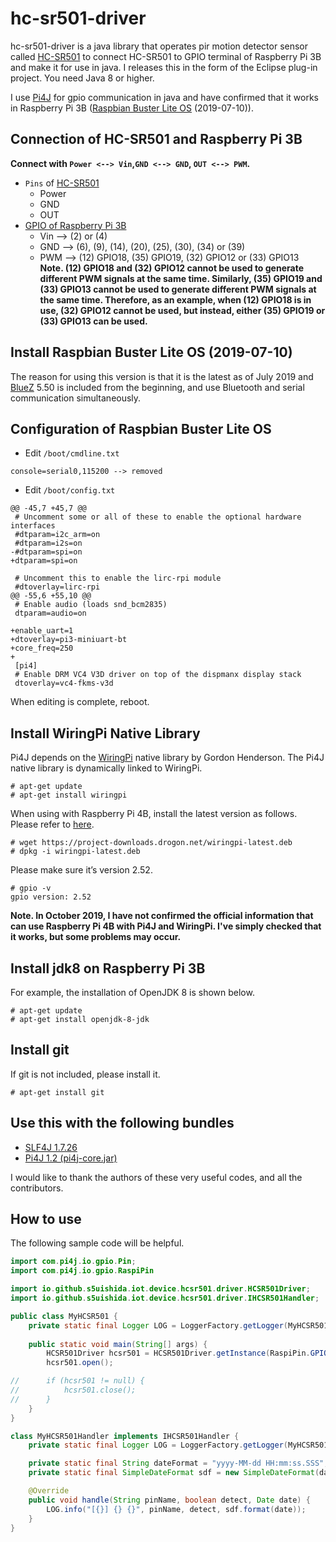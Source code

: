 # hc-sr501-driver
hc-sr501-driver is a java library that operates pir motion detector sensor called [HC-SR501](https://www.mpja.com/download/31227sc.pdf) to connect HC-SR501 to GPIO terminal of Raspberry Pi 3B and make it for use in java.
I releases this in the form of the Eclipse plug-in project.
You need Java 8 or higher.

I use [Pi4J](https://pi4j.com/)
for gpio communication in java and have confirmed that it works in Raspberry Pi 3B ([Raspbian Buster Lite OS](https://www.raspberrypi.org/downloads/raspbian/) (2019-07-10)).

## Connection of HC-SR501 and Raspberry Pi 3B
**Connect with `Power <--> Vin`,`GND <--> GND`, `OUT <--> PWM`.**
- `Pins` of [HC-SR501](https://www.mpja.com/download/31227sc.pdf)
  - Power
  - GND
  - OUT
- [GPIO of Raspberry Pi 3B](https://www.raspberrypi.org/documentation/usage/gpio/README.md)
  - Vin --> (2) or (4)
  - GND --> (6), (9), (14), (20), (25), (30), (34) or (39)
  - PWM --> (12) GPIO18, (35) GPIO19, (32) GPIO12 or (33) GPIO13  
  **Note. (12) GPIO18 and (32) GPIO12 cannot be used to generate different PWM signals at the same time.
Similarly, (35) GPIO19 and (33) GPIO13 cannot be used to generate different PWM signals at the same time.
Therefore, as an example, when (12) GPIO18 is in use, (32) GPIO12 cannot be used, but instead, either (35) GPIO19 or (33) GPIO13 can be used.**
  
## Install Raspbian Buster Lite OS (2019-07-10)
The reason for using this version is that it is the latest as of July 2019 and [BlueZ](http://www.bluez.org/) 5.50 is included from the beginning, and use Bluetooth and serial communication simultaneously.

## Configuration of Raspbian Buster Lite OS
- Edit `/boot/cmdline.txt`
```
console=serial0,115200 --> removed
```
- Edit `/boot/config.txt`
```
@@ -45,7 +45,7 @@
 # Uncomment some or all of these to enable the optional hardware interfaces
 #dtparam=i2c_arm=on
 #dtparam=i2s=on
-#dtparam=spi=on
+dtparam=spi=on
 
 # Uncomment this to enable the lirc-rpi module
 #dtoverlay=lirc-rpi
@@ -55,6 +55,10 @@
 # Enable audio (loads snd_bcm2835)
 dtparam=audio=on
 
+enable_uart=1
+dtoverlay=pi3-miniuart-bt
+core_freq=250
+
 [pi4]
 # Enable DRM VC4 V3D driver on top of the dispmanx display stack
 dtoverlay=vc4-fkms-v3d
```
When editing is complete, reboot.

## Install WiringPi Native Library
Pi4J depends on the [WiringPi](http://wiringpi.com/) native library by Gordon Henderson.
The Pi4J native library is dynamically linked to WiringPi.
```
# apt-get update
# apt-get install wiringpi
```
When using with Raspberry Pi 4B, install the latest version as follows.
Please refer to [here](http://wiringpi.com/wiringpi-updated-to-2-52-for-the-raspberry-pi-4b/).
```
# wget https://project-downloads.drogon.net/wiringpi-latest.deb
# dpkg -i wiringpi-latest.deb
```
Please make sure it’s version 2.52.
```
# gpio -v
gpio version: 2.52
```
**Note. In October 2019, I have not confirmed the official information that can use Raspberry Pi 4B with Pi4J and WiringPi.
I've simply checked that it works, but some problems may occur.**

## Install jdk8 on Raspberry Pi 3B
For example, the installation of OpenJDK 8 is shown below.
```
# apt-get update
# apt-get install openjdk-8-jdk
```

## Install git
If git is not included, please install it.
```
# apt-get install git
```

## Use this with the following bundles
- [SLF4J 1.7.26](https://www.slf4j.org/)
- [Pi4J 1.2 (pi4j-core.jar)](https://github.com/s5uishida/pi4j-core-osgi)

I would like to thank the authors of these very useful codes, and all the contributors.

## How to use
The following sample code will be helpful.
```java
import com.pi4j.io.gpio.Pin;
import com.pi4j.io.gpio.RaspiPin

import io.github.s5uishida.iot.device.hcsr501.driver.HCSR501Driver;
import io.github.s5uishida.iot.device.hcsr501.driver.IHCSR501Handler;

public class MyHCSR501 {
    private static final Logger LOG = LoggerFactory.getLogger(MyHCSR501.class);
    
    public static void main(String[] args) {
        HCSR501Driver hcsr501 = HCSR501Driver.getInstance(RaspiPin.GPIO_12, new MyHCSR501Handler());
        hcsr501.open();

//      if (hcsr501 != null) {
//          hcsr501.close();
//      }
    }
}

class MyHCSR501Handler implements IHCSR501Handler {
    private static final Logger LOG = LoggerFactory.getLogger(MyHCSR501Handler.class);

    private static final String dateFormat = "yyyy-MM-dd HH:mm:ss.SSS";
    private static final SimpleDateFormat sdf = new SimpleDateFormat(dateFormat);

    @Override
    public void handle(String pinName, boolean detect, Date date) {
        LOG.info("[{}] {} {}", pinName, detect, sdf.format(date));
    }
}
```
